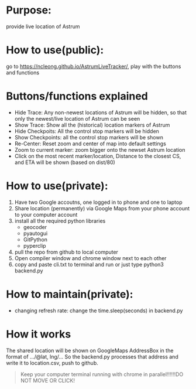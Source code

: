 # Purpose: 
provide live location of Astrum
# How to use(public):
go to https://ncleong.github.io/AstrumLiveTracker/, play with the buttons and functions
# Buttons/functions explained
- Hide Trace: Any non-newest locations of Astrum will be hidden, so that only the newest/live location of Astrum can be seen
- Show Trace: Show all the (historical) location markers of Astrum
- Hide Checkpoits: All the control stop markers will be hidden
- Show Checkpoints: all the control stop markers will be shown
- Re-Center: Reset zoom and center of map into default settings 
- Zoom to current marker: zoom bigger onto the newset Astrum location
- Click on the most recent marker/location, Distance to the closest CS, and ETA will be shown (based on dist/80)
# How to use(private):
1. Have two Google accoutns, one logged in to phone and one to laptop
2. Share location (permanently) via Google Maps from your phone account to your computer account
3. install all the required python libraries
   - geocoder
   - pyautogui
   - GitPython
   - pyperclip
4. pull the repo from github to local computer
5. Open compiler window and chrome window next to each other
6. copy and paste cli.txt to terminal and run or just type python3 backend.py
# How to maintain(private):
- changing refresh rate: change the time.sleep(seconds) in backend.py
# How it works
The shared location will be shown on GoogleMaps AddressBox in the format of .../@lat, lng/... So the backend.py processes that address and write it to location.csv, push to github. 
> Keep your computer terminal running with chrome in parallel!!!!!!DO NOT MOVE OR CLICK!
